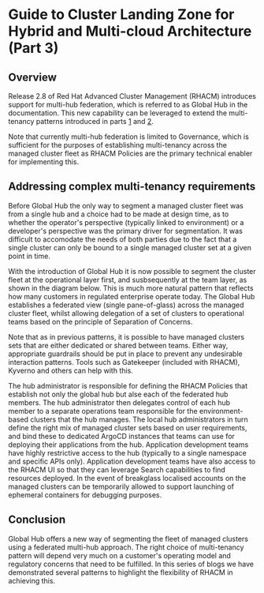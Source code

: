 # Guide to Cluster Landing Zone for Hybrid and Multi-cloud Architecture (Part 3)

## Overview

Release 2.8 of Red Hat Advanced Cluster Management (RHACM) introduces support for multi-hub federation, which is referred to as Global Hub in the documentation. This new capability can be leveraged to extend the multi-tenancy patterns introduced in parts <a href="https://cloud.redhat.com/blog/a-guide-to-cluster-landing-zones-for-hybrid-and-multi-cloud-architectures" rel="nofollow">1</a> and <a href="https://cloud.redhat.com/blog/guide-to-cluster-landing-zones-for-hybrid-and-multi-cloud-architectures-part-2" rel="nofollow">2</a>.

Note that currently multi-hub federation is limited to Governance, which is sufficient for the purposes of establishing multi-tenancy across the managed cluster fleet as RHACM Policies are the primary technical enabler for implementing this. 

## Addressing complex multi-tenancy requirements

Before Global Hub the only way to segment a managed cluster fleet was from a single hub and a choice had to be made at design time, as to whether the operator's perspective (typically linked to environment) or a developer's perspective was the primary driver for segmentation. It was difficult to accomodate the needs of both parties due to the fact that a single cluster can only be bound to a single managed cluster set at a given point in time.

With the introduction of Global Hub it is now possible to segment the cluster fleet at the operational layer first, and susbsequently at the team layer, as shown in the diagram below. This is much more natural pattern that reflects how many customers in regulated enterprise operate today. The Global Hub establishes a federated view (single pane-of-glass) across the managed cluster fleet, whilst allowing delegation of a set of clusters to operational teams based on the principle of Separation of Concerns.

Note that as in previous patterns, it is possible to have managed clusters sets that are either dedicated or shared between teams. Either way, appropriate guardrails should be put in place to prevent any undesirable interaction patterns. Tools such as Gatekeeper (included with RHACM), Kyverno and others can help with this.

The hub administrator is responsible for defining the RHACM Policies that establish not only the global hub but alse each of the federated hub members. The hub administrator then delegates control of each hub member to a separate operations team responsible for the environment-based clusters that the hub manages. The local hub administrators in turn define the right mix of managed cluster sets based on user requirements, and bind these to dedicated ArgoCD instances that teams can use for deploying their applications from the hub. Application development teams have highly restrictive access to the hub (typically to a single namespace and specific APIs only). Application development teams have also access to the RHACM UI so that they can leverage Search capabilities to find resources deployed. In the event of breakglass localised accounts on the managed clusters can be temporarily allowed to support launching of ephemeral containers for debugging purposes.


## Conclusion

Global Hub offers a new way of segmenting the fleet of managed clusters using a federated multi-hub approach. The right choice of multi-tenancy pattern will depend very much on a customer's operating model and regulatory concerns that need to be fulfilled. In this series of blogs we have demonstrated several patterns to highlight the flexibility of RHACM in achieving this.
